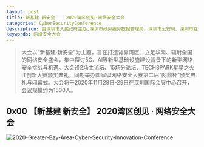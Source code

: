 ```yaml
---
layout: post
title: 新基建 新安全————2020湾区创见·网络安全大会
categories: CyberSecurityConference
description: 由深圳市人民政府主办,深圳市政务服务数据管理局、深圳市公安局、深圳市互联网信息办公室、深圳市密码管理局的2020年湾区创见·网络安全大会。
keywords: 网络安全大会
---
```


> 大会以“新基建·新安全”为主题，旨在打造背靠湾区、立足华南、辐射全国的网络安全盛会，集中探讨5G、Al等新型基础设施建设背景下的新型网络安全挑战与机遇。大会设2场主论坛、15场分论坛、TECHSPARK星星之火IT创新大赛颁奖典礼，同期举办国家级网络安全大赛第二届“网鼎杯”颁奖典礼与闭幕式。大会将于2020年11月28日-29日在深圳国际会展中心召开，会议规模约为1500人。

## 0x00 【新基建 新安全】 2020湾区创见 · 网络安全大会

![2020-Greater-Bay-Area-Cyber-Security-Innovation-Conference](/images/blog/2020-11-24-2020-Greater-Bay-Area-Cyber-Security-Innovation-Conference.assets/2020-Greater-Bay-Area-Cyber-Security-Innovation-Conference.png)

